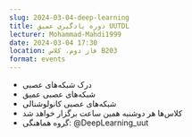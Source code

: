 ```yaml
---
slug: 2024-03-04-deep-learning
title: دوره یادگیری عمیق UUTDL
lecturer: Mohammad-Mahdi1999
date: 2024-03-04 17:30
location: فاز دوم، کلاس B203
format: events
---
```


- درک شبکه‌های عصبی
- شبکه‌های عصبی عمیق
- شبکه‌های عصبی کانولوشنالی
- کلاس‌ها هر دوشنبه همین ساعت برگزار خواهد شد
- گروه هماهنگی: @DeepLearning_uut

